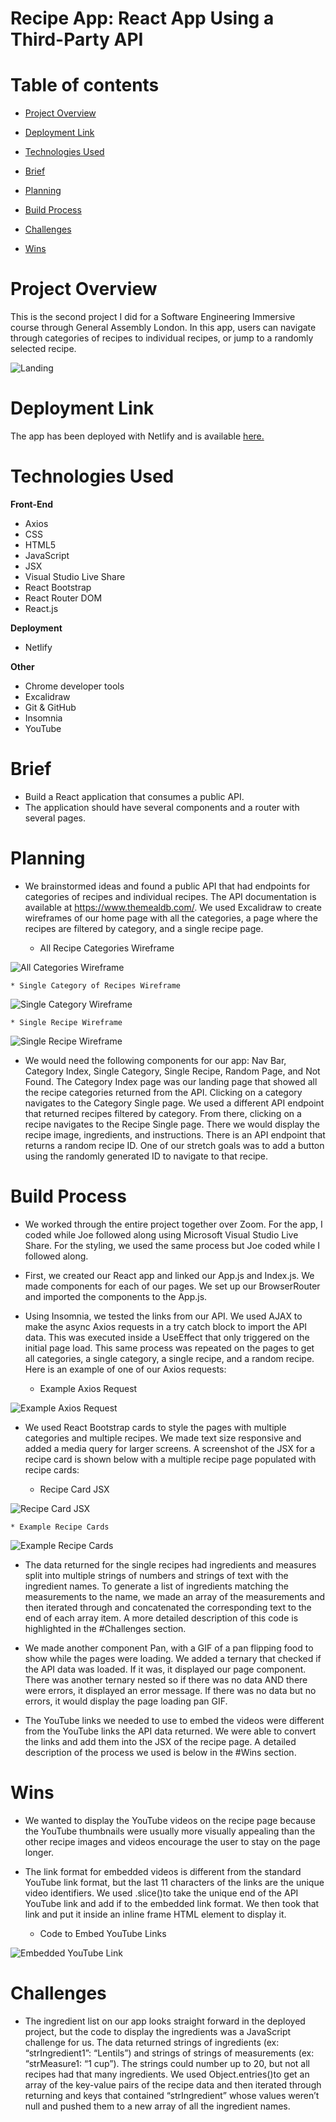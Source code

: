 # Recipe App: React App Using a Third-Party API

# Table of contents
* [Project Overview](#project-overview)
* [Deployment Link](#deployment-link)
 
* [Technologies Used](#technologies-used)
* [Brief](#brief) 
* [Planning](#planning)
* [Build Process](#build-process)
* [Challenges](#challenges)
* [Wins](#wins)
 

# Project Overview

This is the second project I did for a Software Engineering Immersive course through General Assembly London. In this app, users can navigate through categories of recipes to individual recipes, or jump to a randomly selected recipe. 

![Landing](README-Images/sample-for-recipe-details.png)

# Deployment Link

The app has been deployed with Netlify and is available [here.](https://react-recipe-app-2-day-project.netlify.app/)


# Technologies Used 

__Front-End__

* Axios
* CSS
* HTML5
* JavaScript
* JSX
* Visual Studio Live Share
* React Bootstrap 
* React Router DOM
* React.js


__Deployment__ 

* Netlify 


__Other__

* Chrome developer tools
* Excalidraw
* Git & GitHub
* Insomnia
* YouTube

# Brief

* Build a React application that consumes a public API.
* The application should have several components and a router with several pages. 

# Planning

* We brainstormed ideas and found a public API that had endpoints for categories of recipes and individual recipes. The API documentation is available at https://www.themealdb.com/. We used Excalidraw to create wireframes of our home page with all the categories, a page where the recipes are filtered by category, and a single recipe page. 

	* All Recipe Categories Wireframe
 
![All Categories Wireframe](README-Images/Category-list.png)

	* Single Category of Recipes Wireframe
 
![Single Category Wireframe](README-Images/Specific-food-recipe.png)

	* Single Recipe Wireframe
 
![Single Recipe Wireframe](README-Images/Recipe-details.png)

* We would need the following components for our app: Nav Bar, Category Index, Single Category, Single Recipe, Random Page, and Not Found. The Category Index page was our landing page that showed all the recipe categories returned from the API. Clicking on a category navigates to the Category Single page. We used a different API endpoint that returned recipes filtered by category. From there, clicking on a recipe navigates to the Recipe Single page. There we would display the recipe image, ingredients, and instructions. There is an API endpoint that returns a random recipe ID. One of our stretch goals was to add a button using the randomly generated ID to navigate to that recipe. 


# Build Process

* We worked through the entire project together over Zoom. For the app, I coded while Joe followed along using Microsoft Visual Studio Live Share. For the styling, we used the same process but Joe coded while I followed along.

* First, we created our React app and linked our App.js and Index.js. We made components for each of our pages. We set up our BrowserRouter and imported the components to the App.js. 

* Using Insomnia, we tested the links from our API. We used AJAX to make the async Axios requests in a try catch block to import the API data. This was executed inside a UseEffect that only triggered on the initial page load. This same process was repeated on the pages to get all categories, a single category, a single recipe, and a random recipe. Here is an example of one of our Axios requests:

	* Example Axios Request
 
![Example Axios Request](README-Images/AxiosRequestedofAPI.png)

* We used React Bootstrap cards to style the pages with multiple categories and multiple recipes. We made text size responsive and added a media query for larger screens. A screenshot of the JSX for a recipe card is shown below with a multiple recipe page populated with recipe cards:

	* Recipe Card JSX
 
![Recipe Card JSX](README-Images/RecipeCardJSX.png)

	* Example Recipe Cards
 
![Example Recipe Cards](README-Images/Recipecards.png)


* The data returned for the single recipes had ingredients and measures split into multiple strings of numbers and strings of text with the ingredient names. To generate a list of ingredients matching the measurements to the name, we made an array of the measurements and then iterated through and concatenated the corresponding text to the end of each array item. A more detailed description of this code is highlighted in the #Challenges section.

* We made another component Pan, with a GIF of a pan flipping food to show while the pages were loading. We added a ternary that checked if the API data was loaded. If it was, it displayed our page component. There was another ternary nested so if there was no data AND there were errors, it displayed an error message. If there was no data but no errors, it would display the page loading pan GIF.

* The YouTube links we needed to use to embed the videos were different from the YouTube links the API data returned. We were able to convert the links and add them into the JSX of the recipe page. A detailed description of the process we used is below in the #Wins section.


# Wins

* We wanted to display the YouTube videos on the recipe page because the YouTube thumbnails were usually more visually appealing than the other recipe images and videos encourage the user to stay on the page longer. 

* The link format for embedded videos is different from the standard YouTube link format, but the last 11 characters of the links are the unique video identifiers. We used .slice()to take the unique end of the API YouTube link and add if to the embedded link format. We then took that link and put it inside an inline frame HTML element to display it. 


	* Code to Embed YouTube Links
 
![Embedded YouTube Link](README-Images/EmbeddedYouTubeLink.png)

# Challenges 

* The ingredient list on our app looks straight forward in the deployed project, but the code to display the ingredients was a JavaScript challenge for us. The data returned strings of ingredients (ex: “strIngredient1”: “Lentils”) and strings of strings of measurements (ex: “strMeasure1: “1 cup”). The strings could number up to 20, but not all recipes had that many ingredients. We used Object.entries()to get an array of the key-value pairs of the recipe data and then iterated through returning and keys that contained “strIngredient” whose values weren’t null and pushed them to a new array of all the ingredient names. 

 
